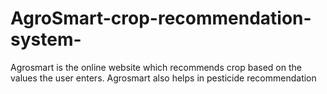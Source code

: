 # AgroSmart-crop-recommendation-system-
Agrosmart is the online website which recommends crop based on the values the user enters. Agrosmart also helps in pesticide recommendation
